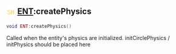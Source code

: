 ## <img src="../../.gitbook/assets/shared.png" width="24" height=24 /> [ENT](https://iaswiki.rawr.dev/readme/ent):createPhysics

```lua
void ENT:createPhysics()
```

Called when the entity's physics are initialized. initCirclePhysics / initPhysics should be placed here
